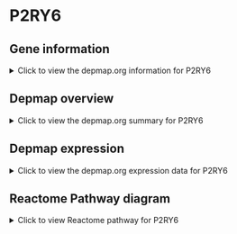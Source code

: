 <h1>P2RY6</h1>

<h2>Gene information</h2>
<details>
  <summary>Click to view the depmap.org information for P2RY6</summary>
  <iframe src="https://depmap.org/portal/gene/P2RY6?tab=about" style="border:none;width:100%;height:800px"></iframe>
</details>

<h2>Depmap overview</h2>
<details>
  <summary>Click to view the depmap.org summary for P2RY6</summary>
  <iframe src="https://depmap.org/portal/gene/P2RY6?tab=overview" style="border:none;width:100%;height:800px"></iframe>
</details>

<h2>Depmap expression</h2>
<details>
  <summary>Click to view the depmap.org expression data for P2RY6</summary>
  <iframe src="https://depmap.org/portal/gene/P2RY6?tab=characterization" style="border:none;width:100%;height:800px"></iframe>
</details>



<h2>Reactome Pathway diagram</h2>
<details>
  <summary>Click to view Reactome pathway for P2RY6</summary>
  <p>P2Y receptors</p>
  <iframe src="https://reactome.org/PathwayBrowser/#/R-HSA-417957" style="border:none;width:100%;height:800px"></iframe>
</details>




